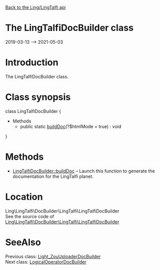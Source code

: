[Back to the Ling/LingTalfi api](https://github.com/lingtalfi/LingTalfi/blob/master/doc/api/Ling/LingTalfi.md)



The LingTalfiDocBuilder class
================
2019-03-13 --> 2021-05-03






Introduction
============

The LingTalfiDocBuilder class.



Class synopsis
==============


class <span class="pl-k">LingTalfiDocBuilder</span>  {

- Methods
    - public static [buildDoc](https://github.com/lingtalfi/LingTalfi/blob/master/doc/api/Ling/LingTalfi/DocBuilder/LingTalfi/LingTalfiDocBuilder/buildDoc.md)(?$htmlMode = true) : void

}






Methods
==============

- [LingTalfiDocBuilder::buildDoc](https://github.com/lingtalfi/LingTalfi/blob/master/doc/api/Ling/LingTalfi/DocBuilder/LingTalfi/LingTalfiDocBuilder/buildDoc.md) &ndash; Launch this function to generate the documentation for the LingTalfi planet.





Location
=============
Ling\LingTalfi\DocBuilder\LingTalfi\LingTalfiDocBuilder<br>
See the source code of [Ling\LingTalfi\DocBuilder\LingTalfi\LingTalfiDocBuilder](https://github.com/lingtalfi/LingTalfi/blob/master/DocBuilder/LingTalfi/LingTalfiDocBuilder.php)



SeeAlso
==============
Previous class: [Light_ZouUploaderDocBuilder](https://github.com/lingtalfi/LingTalfi/blob/master/doc/api/Ling/LingTalfi/DocBuilder/Light_ZouUploader/Light_ZouUploaderDocBuilder.md)<br>Next class: [LogicalOperatorDocBuilder](https://github.com/lingtalfi/LingTalfi/blob/master/doc/api/Ling/LingTalfi/DocBuilder/LogicalOperator/LogicalOperatorDocBuilder.md)<br>

